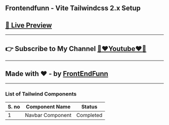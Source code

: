 ## Frontendfunn - Vite Tailwindcss 2.x Setup

## [🚀 Live Preview](https://frontendfunn.github.io/vite-tailwind2.x-setup/)

---

## 👉 Subscribe to My Channel [💙❤️Youtube❤️💙](https://www.youtube.com/channel/UCpOHt5d6GG-mvo-_pU06rhQ?sub_confirmation=1)

---

## Made with ❤️ - by [FrontEndFunn](https://www.youtube.com/channel/UCpOHt5d6GG-mvo-_pU06rhQ?sub_confirmation=1)

---

### List of Tailwind Components

| S. no | Component Name   | Status    |
| ----- | ---------------- | --------- |
| 1     | Navbar Component | Completed |
